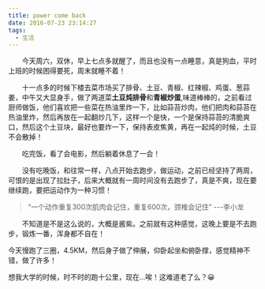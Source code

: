 ```yaml
---
title: power come back
date: 2016-07-23 23:14:27
tags:
  - 生活
---
```


　　今天周六，双休，早上七点多就醒了，而且也没有一点睡意，真是狗血，平时上班的时候困得要死，周末就睡不着！
<!-- more -->
　　十一点多的时候下楼去菜市场买了排骨、土豆、青椒、红辣椒、鸡蛋、葱蒜姜，中午又大显身手，做了两道菜**土豆炖排骨**和**青椒炒蛋**,味道棒棒的，之前看过厨师做饭，他们喜欢把一些菜在热油里炸一下，比如蒜苔炒肉，他们把肉和蒜苔在热油里炸，然后再放在一起翻炒几下，这样一个是快，一个是保持蒜苔的清脆爽口，然后这个土豆块，最好也要炸一下，保持表皮焦黄，再在一起炖的时候，土豆不会散掉！

　　吃完饭，看了会电影，然后躺着休息了一会！

　　没有吃晚饭，和往常一样，八点开始去跑步，做运动，之前已经坚持了两周，可恨的是出现了拉肚子，后来大概就有一周时间没有去跑步了，真是不爽，现在要继续跑，要把运动作为一种习惯！

>“一个动作重复300次肌肉会记住，重复600次，颈椎会记住”
>                                         ---李小龙

　　不知道是不是这么说的，大概是酱紫。之前就有这种感觉，这晚上要是不去跑步，锻炼一番，浑身都不自在！

今天慢跑了三圈，4.5KM，然后身子做了伸展，仰卧起坐和俯卧撑，感觉精神不错，做了许多！

想我大学的时候，时不时的跑十公里，现在...唉！这难道老了么？:grinning:

